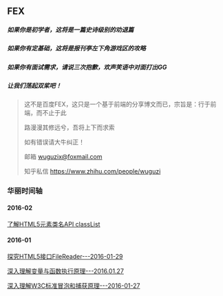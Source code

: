 ## FEX
##### 如果你是初学者，这将是一篇史诗级别的劝退篇
##### 如果你有定基础，这将是报刊亭左下角游戏区的攻略
##### 如果你有面试需求，请说三次抱歉，欢声笑语中对面打出GG
##### 让我们荡起双桨吧！


> 这不是百度FEX，这只是一个基于前端的分享博文而已，宗旨是：行于前端，而不止于此
> 
> 路漫漫其修远兮，吾将上下而求索
> 
> 如有错误请大牛纠正！
> 
> 邮箱 wuguzix@foxmail.com
> 
> 知乎私信 https://www.zhihu.com/people/wuguzi

### 华丽时间轴

#### 2016-02
[了解HTML5元素类名API classList]()

#### 2016-01
[探究HTML5接口FileReader---2016-01-29](https://github.com/wuguzi/FEX/tree/master/2016-01/%E6%8E%A2%E7%A9%B6HTML5%E6%8E%A5%E5%8F%A3FileReader---2016-01-29)

[深入理解变量与函数执行原理---2016.01.27](https://github.com/wuguzi/FEX/tree/master/2016-01/%E6%B7%B1%E5%85%A5%E7%90%86%E8%A7%A3%E5%8F%98%E9%87%8F%E4%B8%8E%E5%87%BD%E6%95%B0%E6%89%A7%E8%A1%8C%E5%8E%9F%E7%90%86---2016.01.27)

[深入理解W3C标准冒泡和捕获原理---2016-01-27](https://github.com/wuguzi/FEX/tree/master/2016-01/%E6%B7%B1%E5%85%A5%E7%90%86%E8%A7%A3W3C%E6%A0%87%E5%87%86%E5%86%92%E6%B3%A1%E5%92%8C%E6%8D%95%E8%8E%B7%E5%8E%9F%E7%90%86---2016-01-27)
